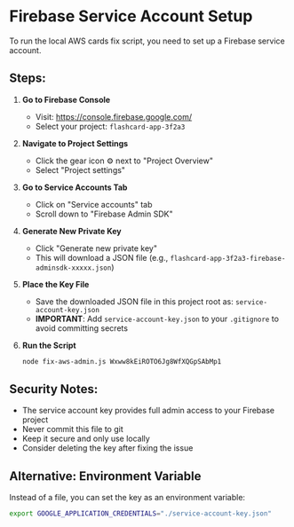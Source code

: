 # Firebase Service Account Setup

To run the local AWS cards fix script, you need to set up a Firebase service account.

## Steps:

1. **Go to Firebase Console**
   - Visit: https://console.firebase.google.com/
   - Select your project: `flashcard-app-3f2a3`

2. **Navigate to Project Settings**
   - Click the gear icon ⚙️ next to "Project Overview"
   - Select "Project settings"

3. **Go to Service Accounts Tab**
   - Click on "Service accounts" tab
   - Scroll down to "Firebase Admin SDK"

4. **Generate New Private Key**
   - Click "Generate new private key"
   - This will download a JSON file (e.g., `flashcard-app-3f2a3-firebase-adminsdk-xxxxx.json`)

5. **Place the Key File**
   - Save the downloaded JSON file in this project root as: `service-account-key.json`
   - **IMPORTANT**: Add `service-account-key.json` to your `.gitignore` to avoid committing secrets

6. **Run the Script**
   ```bash
   node fix-aws-admin.js Wxww8kEiROTO6Jg8WfXQGpSAbMp1
   ```

## Security Notes:
- The service account key provides full admin access to your Firebase project
- Never commit this file to git
- Keep it secure and only use locally
- Consider deleting the key after fixing the issue

## Alternative: Environment Variable
Instead of a file, you can set the key as an environment variable:
```bash
export GOOGLE_APPLICATION_CREDENTIALS="./service-account-key.json"
```